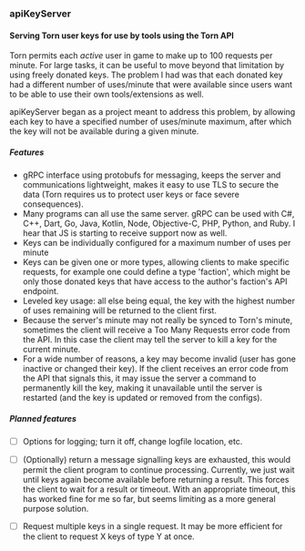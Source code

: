 ### apiKeyServer
#### Serving Torn user keys for use by tools using the Torn API

Torn permits each _active_ user in game to make up to 100 requests per minute. For large tasks, it can be useful to move
beyond that limitation by using freely donated keys.  The problem I had was that each donated key had a different number
of uses/minute that were available since users want to be able to use their own tools/extensions as well.

apiKeyServer began as a project meant to address this problem, by allowing each key to have a specified number of 
uses/minute maximum, after which the key will not be available during a given minute.

##### Features
* gRPC interface using protobufs for messaging, keeps the server and communications lightweight, makes it easy to use 
TLS to secure the data (Torn requires us to protect user keys or face severe consequences).
* Many programs can all use the same server. gRPC can be used with C#, C++, Dart, Go, Java, Kotlin, Node, Objective-C, 
PHP, Python, and Ruby. I hear that JS is starting to receive support now as well.
* Keys can be individually configured for a maximum number of uses per minute
* Keys can be given one or more types, allowing clients to make specific requests, for example one could define a type 
'faction', which might be only those donated keys that have access to the author's faction's API endpoint.
* Leveled key usage: all else being equal, the key with the highest number of uses remaining will be returned to the 
client first.
* Because the server's minute may not really be synced to Torn's minute, sometimes the client will receive a Too Many 
Requests error code from the API. In this case the client may tell the server to kill a key for the current 
minute.
* For a wide number of reasons, a key may become invalid (user has gone inactive or changed their key). If the client
receives an error code from the API that signals this, it may issue the server a command to permanently kill the key,
making it unavailable until the server is restarted (and the key is updated or removed from the configs). 


##### Planned features
- [ ] Options for logging; turn it off, change logfile location, etc.

- [ ] (Optionally) return a message signalling keys are exhausted, this would permit the client program to continue 
processing. Currently, we just wait until keys again become available before returning a result. This forces the client
to wait for a result or timeout. With an appropriate timeout, this has worked fine for me so far, but seems limiting as
a more general purpose solution.

- [ ] Request multiple keys in a single request. It may be more efficient for the client to request X keys of type Y at
once.